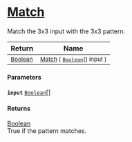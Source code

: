 # [Match](./PatternMatching3x3-Match.md)

Match the 3x3 input with the 3x3 pattern.

| Return | Name | 
| --- | --- | 
| <sub>[Boolean](https://docs.microsoft.com/en-us/dotnet/api/System.Boolean)</sub> | <sub>[Match](./PatternMatching3x3-Match.md) ( [`Boolean`](https://docs.microsoft.com/en-us/dotnet/api/System.Boolean)[] input )</sub> | 


#### Parameters
**`input`**  [`Boolean`](https://docs.microsoft.com/en-us/dotnet/api/System.Boolean)[]<br>
#### Returns
[Boolean](https://docs.microsoft.com/en-us/dotnet/api/System.Boolean)<br>
True if the pattern matches.